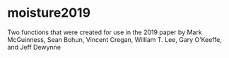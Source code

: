 # moisture2019
Two functions that were created for use in the 2019 paper by Mark McGuinness, Sean Bohun, Vincent Cregan, William T. Lee, Gary O’Keeffe, and Jeff Dewynne
